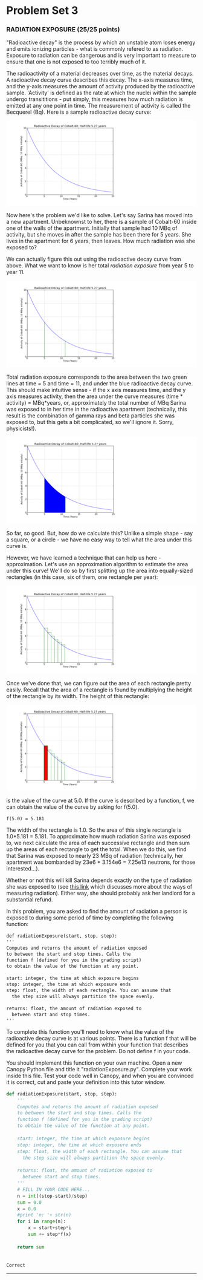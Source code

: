 # Problem Set 3

### RADIATION EXPOSURE  (25/25 points)

"Radioactive decay" is the process by which an unstable atom loses energy and emits ionizing particles - what is commonly refered to as radiation. Exposure to radiation can be dangerous and is very important to measure to ensure that one is not exposed to too terribly much of it.

The radioactivity of a material decreases over time, as the material decays. A radioactive decay curve describes this decay. The x-axis measures time, and the y-axis measures the amount of activity produced by the radioactive sample. 'Activity' is defined as the rate at which the nuclei within the sample undergo transititions - put simply, this measures how much radiation is emitted at any one point in time. The measurement of activity is called the Becquerel (Bq). Here is a sample radioactive decay curve:

![](./img/02.png)

Now here's the problem we'd like to solve. Let's say Sarina has moved into a new apartment. Unbeknownst to her, there is a sample of Cobalt-60 inside one of the walls of the apartment. Initially that sample had 10 MBq of activity, but she moves in after the sample has been there for 5 years. She lives in the apartment for 6 years, then leaves. How much radiation was she exposed to?

We can actually figure this out using the radioactive decay curve from above. What we want to know is her total *radiation exposure* from year 5 to year 11.

![](./img/03.png)

Total radiation exposure corresponds to the area between the two green lines at time = 5 and time = 11, and under the blue radioactive decay curve. This should make intuitive sense - if the x axis measures time, and the y axis measures activity, then the area under the curve measures (time * activity) = MBq*years, or, approximately the total number of MBq Sarina was exposed to in her time in the radioactive apartment (technically, this result is the combination of gamma rays and beta particles she was exposed to, but this gets a bit complicated, so we'll ignore it. Sorry, physicists!).

![](./img/04.png)

So far, so good. But, how do we calculate this? Unlike a simple shape - say a square, or a circle - we have no easy way to tell what the area under this curve is.

However, we have learned a technique that can help us here - approximation. Let's use an approximation algorithm to estimate the area under this curve! We'll do so by first splitting up the area into equally-sized rectangles (in this case, six of them, one rectangle per year):

![](./img/05.png)

Once we've done that, we can figure out the area of each rectangle pretty easily. Recall that the area of a rectangle is found by multiplying the height of the rectangle by its width. The height of this rectangle:

![](./img/06.png)

is the value of the curve at 5.0. If the curve is described by a function, f, we can obtain the value of the curve by asking for f(5.0).

	f(5.0) = 5.181

The width of the rectangle is 1.0. So the area of this single rectangle is 1.0*5.181 = 5.181. To approximate how much radiation Sarina was exposed to, we next calculate the area of each successive rectangle and then sum up the areas of each rectangle to get the total. When we do this, we find that Sarina was exposed to nearly 23 MBq of radiation (technically, her apartment was bombarded by 23e6 * 3.154e6 = 7.25e13 neutrons, for those interested...).

Whether or not this will kill Sarina depends exactly on the type of radiation she was exposed to (see [this link](http://news.mit.edu/2011/explained-radioactivity-0328 "this link") which discusses more about the ways of measuring radiation). Either way, she should probably ask her landlord for a substantial refund.

In this problem, you are asked to find the amount of radiation a person is exposed to during some period of time by completing the following function:

	def radiationExposure(start, stop, step):
    '''
    Computes and returns the amount of radiation exposed
    to between the start and stop times. Calls the 
    function f (defined for you in the grading script)
    to obtain the value of the function at any point.
 
    start: integer, the time at which exposure begins
    stop: integer, the time at which exposure ends
    step: float, the width of each rectangle. You can assume that
      the step size will always partition the space evenly.

    returns: float, the amount of radiation exposed to 
      between start and stop times.
    '''

To complete this function you'll need to know what the value of the radioactive decay curve is at various points. There is a function f that will be defined for you that you can call from within your function that describes the radioactive decay curve for the problem. Do not define f in your code.

You should implement this function on your own machine. Open a new Canopy Python file and title it "radiationExposure.py". Complete your work inside this file. Test your code well in Canopy, and when you are convinced it is correct, cut and paste your definition into this tutor window.

```python
def radiationExposure(start, stop, step):
    '''
    Computes and returns the amount of radiation exposed
    to between the start and stop times. Calls the 
    function f (defined for you in the grading script)
    to obtain the value of the function at any point.
 
    start: integer, the time at which exposure begins
    stop: integer, the time at which exposure ends
    step: float, the width of each rectangle. You can assume that
      the step size will always partition the space evenly.

    returns: float, the amount of radiation exposed to 
      between start and stop times.
    '''
    # FILL IN YOUR CODE HERE...
    n = int((stop-start)/step)
    sum = 0.0
    x = 0.0
    #print 'n: '+ str(n)
    for i in range(n):
        x = start+step*i
        sum += step*f(x)
        
    return sum
        

```

	Correct
---

